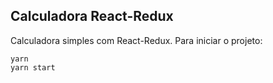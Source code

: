 ## Calculadora React-Redux

Calculadora simples com React-Redux. Para iniciar o projeto:

```
yarn
yarn start
```